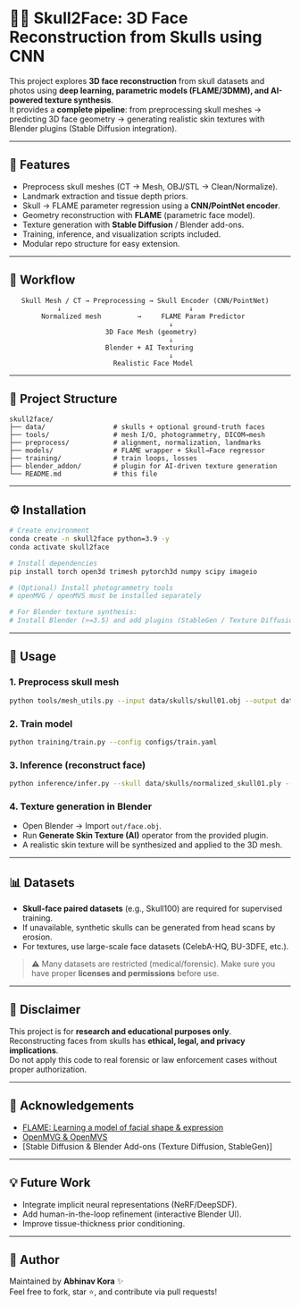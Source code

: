 # 🧑‍💻 Skull2Face: 3D Face Reconstruction from Skulls using CNN

This project explores **3D face reconstruction** from skull datasets and photos using **deep learning, parametric models (FLAME/3DMM), and AI-powered texture synthesis**.  
It provides a **complete pipeline**: from preprocessing skull meshes → predicting 3D face geometry → generating realistic skin textures with Blender plugins (Stable Diffusion integration).

---

## 📌 Features
- Preprocess skull meshes (CT → Mesh, OBJ/STL → Clean/Normalize).
- Landmark extraction and tissue depth priors.
- Skull → FLAME parameter regression using a **CNN/PointNet encoder**.
- Geometry reconstruction with **FLAME** (parametric face model).
- Texture generation with **Stable Diffusion** / Blender add-ons.
- Training, inference, and visualization scripts included.
- Modular repo structure for easy extension.

---

## 🔬 Workflow

```
   Skull Mesh / CT → Preprocessing → Skull Encoder (CNN/PointNet)
            ↓                                ↓
        Normalized mesh         →     FLAME Param Predictor
                                        ↓
                        3D Face Mesh (geometry)
                                        ↓
                        Blender + AI Texturing
                                        ↓
                          Realistic Face Model
```

---

## 📂 Project Structure
```
skull2face/
├── data/                 # skulls + optional ground-truth faces
├── tools/                # mesh I/O, photogrammetry, DICOM→mesh
├── preprocess/           # alignment, normalization, landmarks
├── models/               # FLAME wrapper + Skull→Face regressor
├── training/             # train loops, losses
├── blender_addon/        # plugin for AI-driven texture generation
└── README.md             # this file
```

---

## ⚙️ Installation

```bash
# Create environment
conda create -n skull2face python=3.9 -y
conda activate skull2face

# Install dependencies
pip install torch open3d trimesh pytorch3d numpy scipy imageio

# (Optional) Install photogrammetry tools
# openMVG / openMVS must be installed separately

# For Blender texture synthesis:
# Install Blender (>=3.5) and add plugins (StableGen / Texture Diffusion)
```

---

## 🚀 Usage

### 1. Preprocess skull mesh
```bash
python tools/mesh_utils.py --input data/skulls/skull01.obj --output data/skulls/normalized_skull01.ply
```

### 2. Train model
```bash
python training/train.py --config configs/train.yaml
```

### 3. Inference (reconstruct face)
```bash
python inference/infer.py --skull data/skulls/normalized_skull01.ply --out out/face.obj
```

### 4. Texture generation in Blender
- Open Blender → Import `out/face.obj`.  
- Run **Generate Skin Texture (AI)** operator from the provided plugin.  
- A realistic skin texture will be synthesized and applied to the 3D mesh.

---

## 📊 Datasets
- **Skull-face paired datasets** (e.g., Skull100) are required for supervised training.  
- If unavailable, synthetic skulls can be generated from head scans by erosion.  
- For textures, use large-scale face datasets (CelebA-HQ, BU-3DFE, etc.).  

> ⚠️ Many datasets are restricted (medical/forensic). Make sure you have proper **licenses and permissions** before use.

---

## 📜 Disclaimer
This project is for **research and educational purposes only**.  
Reconstructing faces from skulls has **ethical, legal, and privacy implications**.  
Do not apply this code to real forensic or law enforcement cases without proper authorization.

---

## 🙌 Acknowledgements
- [FLAME: Learning a model of facial shape & expression](https://flame.is.tue.mpg.de/)  
- [OpenMVG & OpenMVS](https://github.com/openMVG/openMVG)  
- [Stable Diffusion & Blender Add-ons (Texture Diffusion, StableGen)]  

---

## 💡 Future Work
- Integrate implicit neural representations (NeRF/DeepSDF).  
- Add human-in-the-loop refinement (interactive Blender UI).  
- Improve tissue-thickness prior conditioning.  

---

## 🧑 Author
Maintained by **Abhinav Kora** ✨  
Feel free to fork, star ⭐, and contribute via pull requests!
